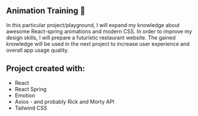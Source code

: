 ## Animation Training :circus_tent:
In this particular project/playground, I will expand my knowledge about awesome React-spring animations and modern CSS. In order to improve my design skills, I will prepare a futuristic restaurant website. The gained knowledge will be used in the next project to increase user experience and overall app usage quality. 

## Project created with:
* React
* React Spring
* Emotion
* Axios - and probably Rick and Morty API
* Tailwind CSS

